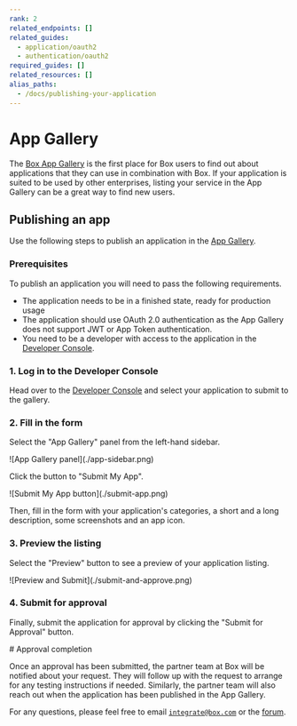 ```yaml
---
rank: 2
related_endpoints: []
related_guides: 
  - application/oauth2
  - authentication/oauth2
required_guides: []
related_resources: []
alias_paths: 
  - /docs/publishing-your-application
---
```


# App Gallery

The [Box App Gallery][app-gallery] is the first place for Box users to find out
about applications that they can use in combination with Box. If your
application is suited to be used by other enterprises, listing your service in
the App Gallery can be a great way to find new users.

## Publishing an app

Use the following steps to publish an application in the [App
Gallery][app-gallery].

### Prerequisites

To publish an application you will need to pass the following requirements.

* The application needs to be in a finished state, ready for production usage
* The application should use OAuth 2.0 authentication as the App Gallery does
  not support JWT or App Token authentication.
* You need to be a developer with access to the application in the
  [Developer Console][devconsole].

### 1. Log in to the Developer Console

Head over to the [Developer Console][devconsole] and select your application to
submit to the gallery.

### 2. Fill in the form

Select the "App Gallery" panel from the left-hand sidebar.

<ImageFrame center shadow border width='200'>
  ![App Gallery panel](./app-sidebar.png)
</ImageFrame>

Click the button to "Submit My App".

<ImageFrame center border shadow width='400'>
  ![Submit My App button](./submit-app.png)
</ImageFrame>

Then, fill in the form with your application's categories, a short and a long
description, some screenshots and an app icon.

### 3. Preview the listing

Select the "Preview" button to see a preview of your application listing.

<ImageFrame center border shadow>
  ![Preview and Submit](./submit-and-approve.png)
</ImageFrame>

### 4. Submit for approval

Finally, submit the application for approval by clicking the "Submit for
Approval" button.

<Message>
  # Approval completion

  Once an approval has been submitted, the partner team at Box will be notified
  about your request. They will follow up with the request to arrange for any
  testing instructions if needed. Similarly, the partner team will also reach
  out when the application has been published in the App Gallery.

  For any questions, please feel free to email [`integrate@box.com`][email] or the
  [forum][forum].
</Message>

[app-gallery]: https://app.box.com/services
[devconsole]: https://account.box.com/developers/services
[forum]: https://community.box.com/t5/Developer-Forum/bd-p/DeveloperForum
[email]: mailto:integrate@box.com
